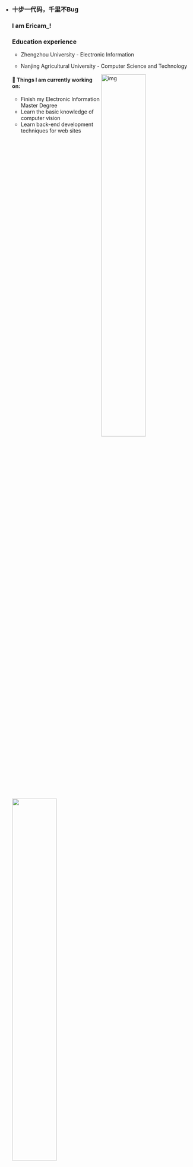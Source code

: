 - ### 十步一代码，千里不Bug 
  ### I  am Ericam_!

  ### Education experience

  - Zhengzhou University - Electronic Information

  - Nanjing Agricultural University - Computer Science and Technology

  <img align="right" alt="img" src="https://ericamblog.oss-cn-shanghai.aliyuncs.com/2020/vg6zq5%20%281%29.png" width="50%" height="auto" />


  #### 🌱 Things I am currently working on: 
  - Finish my Electronic Information Master Degree  
  - Learn the basic knowledge of computer vision
  - Learn back-end development techniques for web sites

  <p>
  	<img width="50%"src="https://github-readme-stats-820sxk75u.vercel.app/api?username=850552586&show_icons=true&hide_border=true?theme=radical" />

  </p>

  
